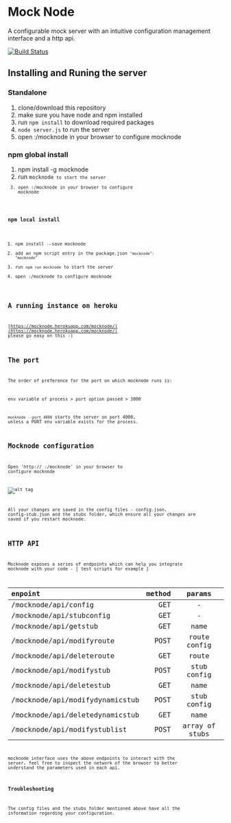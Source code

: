 # Mock Node
A configurable mock server with an intuitive configuration management interface and a http api.

[![Build Status](https://travis-ci.org/ianunay/mock-node.svg?branch=master)](https://travis-ci.org/ianunay/mock-node)


## Installing and Runing the server

  ### Standalone

  1. clone/download this repository
  2. make sure you have node and npm installed
  3. run <code>npm install</code> to download required packages
  4. <code>node server.js</code> to run the server
  5. open <localhost>:<port>/mocknode in your browser to configure mocknode

  ### npm global install

  1. npm install -g mocknode
  2. run <code>mocknode<code> to start the server
  3. open <localhost>:<port>/mocknode in your browser to configure mocknode

  ### npm local install

  1. npm install --save mocknode
  2. add an npm script entry in the package.json <code>"mocknode": "mocknode"</code>
  3. run <code>npm run mocknode</code> to start the server
  3. open <localhost>:<port>/mocknode to configure mocknode

## A running instance on heroku

[https://mocknode.herokuapp.com/mocknode/](https://mocknode.herokuapp.com/mocknode/)
please go easy on this :)


## The port

The order of preference for the port on which mocknode runs is:

env variable of process > port option passed > 3000

<code>mocknode --port 4000</code> starts the server on port 4000, unless a PORT env variable exists for the process.


## Mocknode configuration

Open 'http:// <hostname>:<port>/mocknode' in your browser to configure mocknode

![alt tag](https://cloud.githubusercontent.com/assets/1129363/14752989/3e21f3c4-08ca-11e6-89ac-8762240f2cb6.png)

All your changes are saved in the config files - config.json, config-stub.json and the stubs folder, which ensure all your changes are saved if you restart mocknode.

## HTTP API

Mocknode exposes a series of endpoints which can help you integrate mocknode with your code - [ test scripts for example ]


| enpoint                         |  method  |     params      |
| :------------------------------ | --------:| :------------:  |
| /mocknode/api/config            |    GET   |        -        |
| /mocknode/api/stubconfig        |    GET   |        -        |
| /mocknode/api/getstub           |    GET   |      name       |
| /mocknode/api/modifyroute       |   POST   |   route config  |
| /mocknode/api/deleteroute       |    GET   |      route      |
| /mocknode/api/modifystub        |   POST   |    stub config  |
| /mocknode/api/deletestub        |    GET   |      name       |
| /mocknode/api/modifydynamicstub |   POST   |    stub config  |
| /mocknode/api/deletedynamicstub |    GET   |      name       |
| /mocknode/api/modifystublist    |   POST   | array of stubs  |


mocknode interface uses the above endpoints to interact with the server, feel free to inspect the network
of the browser to better understand the parameters used in each api.

### Troubleshooting

The config files and the stubs folder mentioned above have all the information regarding your configuration.
